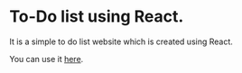 <h1>To-Do list using React.</h1>

<p>It is a simple to do list website which is created using React.</p>
<p>You can use it <a href="to-do-list-using-react-henna.vercel.app" target="_blank">here</a>.</p>